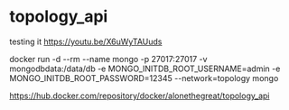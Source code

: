 # topology_api
 
testing it https://youtu.be/X6uWyTAUuds

docker run -d --rm --name mongo -p 27017:27017 -v mongodbdata:/data/db -e MONGO_INITDB_ROOT_USERNAME=admin -e MONGO_INITDB_ROOT_PASSWORD=12345 --network=topology mongo


https://hub.docker.com/repository/docker/alonethegreat/topology_api
